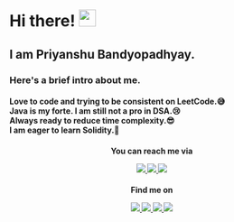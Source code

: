 <h1>Hi there! <img src="https://raw.githubusercontent.com/MartinHeinz/MartinHeinz/master/wave.gif" width="30px">

<h2>I am Priyanshu Bandyopadhyay.

<h3>Here's a brief intro about me.<br>
<h4>Love to code and trying to be consistent on LeetCode.😅<br>
Java is my forte. I am still not a pro in DSA.😢<br>
Always ready to reduce time complexity.😎<br>
I am eager to learn Solidity.🤩

<h4 align="middle">You can reach me via
<p align="middle">
<a href="https://www.linkedin.com/in/prnshubn">
<img src="https://img.shields.io/badge/LinkedIn-blue?style=flat&logo=linkedin&labelColor=blue">
</a>
<a href="mailto:priyanshu.banerjee1311@gmail.com?subject=Hello%20Priyanshu,%20from%20your%20GitHub%20profile">
<img src="https://img.shields.io/badge/-Gmail-red?style=flat&logo=Gmail&labelColor=red&logoColor=white">
</a>
<a href="https://twitter.com/prnshubn">
<img src="https://img.shields.io/badge/-Twitter-blue?style=flat&logo=Twitter&logoColor=white">
</a>
</p>

<h4 align="middle">Find me on
<p align="middle">
<a href="https://leetcode.com/prnshubn">
<img src="https://img.shields.io/badge/-LeetCode-black?style=flat&logo=LeetCode&labelColor=black&logoColor=yellow">
</a>
<a href="https://auth.geeksforgeeks.org/user/prnshubn/practice">
<img src="https://img.shields.io/badge/-GeeksForGeeks-brightgreen?style=flat&logo=GeeksForGeeks&labelColor=brightgreen&logoColor=white">
</a>
<a href="https://www.codingninjas.com/codestudio/profile/1f5d5f84-a976-4c46-91eb-c76561d309c3">
<img src="https://img.shields.io/badge/-CodeStudio-orange?style=flat&logo=CodingNinjas&labelColor=orange&logoColor=white">
</a>
<a href="https://www.hackerrank.com/prnshubn">
<img src="https://img.shields.io/badge/-HackerRank-black?style=flat&logo=Hackerrank&labelColor=black&logoColor=brightgreen">
</a>
</p>
